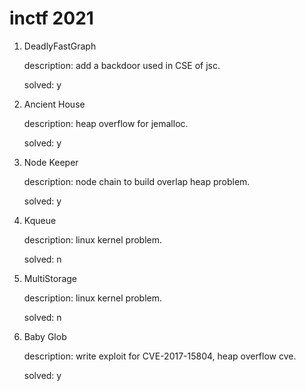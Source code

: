 # inctf 2021



1. DeadlyFastGraph

   description: add a backdoor used in CSE of jsc.

   solved: y

2. Ancient House

   description: heap overflow for jemalloc.

   solved: y

3. Node Keeper

   description: node chain to build overlap heap problem.

   solved: y

4. Kqueue

   description: linux kernel problem.

   solved: n

5. MultiStorage

   description: linux kernel problem.

   solved: n

6. Baby Glob

   description: write exploit for CVE-2017-15804, heap overflow cve.

   solved: y
